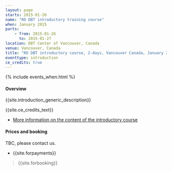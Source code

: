 ```yaml
---
layout: page
starts: 2015-01-26
name: "RO DBT introductory training course"
when: January 2015
parts:
    - from: 2015-01-26
      to: 2015-01-27
location: DBT Center of Vancouver, Canada
venue: Vancouver, Canada
title: "RO DBT introductory course, 2-days, Vancouver Canada, January 2015"
eventtype: introduction
ce_credits: true
---
```



{% include events_when.html %}


#### Overview

{{site.introduction_generic_description}}

{{site.ce_credits_text}}



- [More information on the content of the introductory course](/training/introduction.html)


#### Prices and booking

TBC, please contact us.

- {{site.forpayments}}

> {{site.forbooking}}

